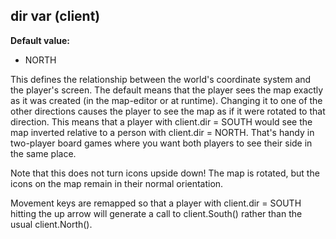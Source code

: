 ## dir var (client)
**Default value:**
*   NORTH


This defines the relationship between the world\'s coordinate
system and the player\'s screen. The default means that the player sees
the map exactly as it was created (in the map-editor or at runtime).
Changing it to one of the other directions causes the player to see the
map as if it were rotated to that direction. This means that a player
with client.dir = SOUTH would see the map inverted relative to a person
with client.dir = NORTH. That\'s handy in two-player board games where
you want both players to see their side in the same place. 

Note
that this does not turn icons upside down! The map is rotated, but the
icons on the map remain in their normal orientation. 

Movement
keys are remapped so that a player with client.dir = SOUTH hitting the
up arrow will generate a call to client.South() rather than the usual
client.North().